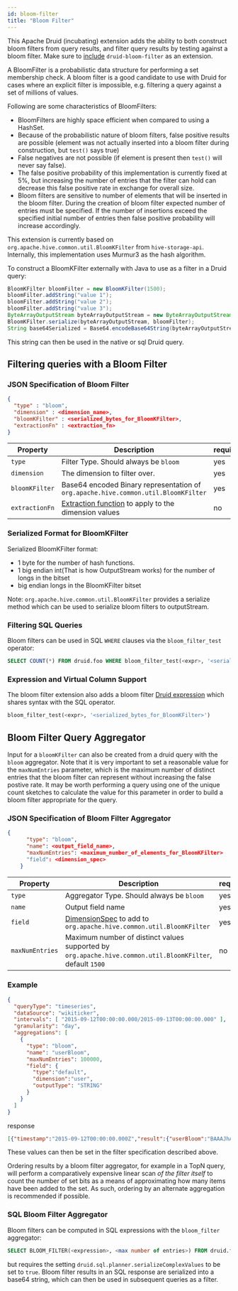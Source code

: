 ```yaml
---
id: bloom-filter
title: "Bloom Filter"
---
```


<!--
  ~ Licensed to the Apache Software Foundation (ASF) under one
  ~ or more contributor license agreements.  See the NOTICE file
  ~ distributed with this work for additional information
  ~ regarding copyright ownership.  The ASF licenses this file
  ~ to you under the Apache License, Version 2.0 (the
  ~ "License"); you may not use this file except in compliance
  ~ with the License.  You may obtain a copy of the License at
  ~
  ~   http://www.apache.org/licenses/LICENSE-2.0
  ~
  ~ Unless required by applicable law or agreed to in writing,
  ~ software distributed under the License is distributed on an
  ~ "AS IS" BASIS, WITHOUT WARRANTIES OR CONDITIONS OF ANY
  ~ KIND, either express or implied.  See the License for the
  ~ specific language governing permissions and limitations
  ~ under the License.
  -->


This Apache Druid (incubating) extension adds the ability to both construct bloom filters from query results, and filter query results by testing
against a bloom filter. Make sure to [include](../../development/extensions.md#loading-extensions) `druid-bloom-filter` as an
extension.

A BloomFilter is a probabilistic data structure for performing a set membership check. A bloom filter is a good candidate
to use with Druid for cases where an explicit filter is impossible, e.g. filtering a query against a set of millions of
 values.

Following are some characteristics of BloomFilters:

- BloomFilters are highly space efficient when compared to using a HashSet.
- Because of the probabilistic nature of bloom filters, false positive results are possible (element was not actually
inserted into a bloom filter during construction, but `test()` says true)
- False negatives are not possible (if element is present then `test()` will never say false).
- The false positive probability of this implementation is currently fixed at 5%, but increasing the number of entries
that the filter can hold can decrease this false positive rate in exchange for overall size.
- Bloom filters are sensitive to number of elements that will be inserted in the bloom filter. During the creation of bloom filter expected number of entries must be specified. If the number of insertions exceed
 the specified initial number of entries then false positive probability will increase accordingly.

This extension is currently based on `org.apache.hive.common.util.BloomKFilter` from `hive-storage-api`. Internally,
this implementation uses Murmur3 as the hash algorithm.

To construct a BloomKFilter externally with Java to use as a filter in a Druid query:

```java
BloomKFilter bloomFilter = new BloomKFilter(1500);
bloomFilter.addString("value 1");
bloomFilter.addString("value 2");
bloomFilter.addString("value 3");
ByteArrayOutputStream byteArrayOutputStream = new ByteArrayOutputStream();
BloomKFilter.serialize(byteArrayOutputStream, bloomFilter);
String base64Serialized = Base64.encodeBase64String(byteArrayOutputStream.toByteArray());
```

This string can then be used in the native or sql Druid query.

## Filtering queries with a Bloom Filter

### JSON Specification of Bloom Filter
```json
{
  "type" : "bloom",
  "dimension" : <dimension_name>,
  "bloomKFilter" : <serialized_bytes_for_BloomKFilter>,
  "extractionFn" : <extraction_fn>
}
```

|Property                 |Description                   |required?                           |
|-------------------------|------------------------------|----------------------------------|
|`type`                   |Filter Type. Should always be `bloom`|yes|
|`dimension`              |The dimension to filter over. | yes |
|`bloomKFilter`           |Base64 encoded Binary representation of `org.apache.hive.common.util.BloomKFilter`| yes |
|`extractionFn`|[Extraction function](../../querying/dimensionspecs.html#extraction-functions) to apply to the dimension values |no|


### Serialized Format for BloomKFilter

 Serialized BloomKFilter format:

 - 1 byte for the number of hash functions.
 - 1 big endian int(That is how OutputStream works) for the number of longs in the bitset
 - big endian longs in the BloomKFilter bitset

Note: `org.apache.hive.common.util.BloomKFilter` provides a serialize method which can be used to serialize bloom filters to outputStream.

### Filtering SQL Queries

Bloom filters can be used in SQL `WHERE` clauses via the `bloom_filter_test` operator:

```sql
SELECT COUNT(*) FROM druid.foo WHERE bloom_filter_test(<expr>, '<serialized_bytes_for_BloomKFilter>')
```

### Expression and Virtual Column Support

The bloom filter extension also adds a bloom filter [Druid expression](../../misc/math-expr.md) which shares syntax
with the SQL operator.

```sql
bloom_filter_test(<expr>, '<serialized_bytes_for_BloomKFilter>')
```

## Bloom Filter Query Aggregator

Input for a `bloomKFilter` can also be created from a druid query with the `bloom` aggregator. Note that it is very
important to set a reasonable value for the `maxNumEntries` parameter, which is the maximum number of distinct entries
that the bloom filter can represent without increasing the false postive rate. It may be worth performing a query using
one of the unique count sketches to calculate the value for this parameter in order to build a bloom filter appropriate
for the query.

### JSON Specification of Bloom Filter Aggregator

```json
{
      "type": "bloom",
      "name": <output_field_name>,
      "maxNumEntries": <maximum_number_of_elements_for_BloomKFilter>
      "field": <dimension_spec>
    }
```

|Property                 |Description                   |required?                           |
|-------------------------|------------------------------|----------------------------------|
|`type`                   |Aggregator Type. Should always be `bloom`|yes|
|`name`                   |Output field name |yes|
|`field`                  |[DimensionSpec](../../querying/dimensionspecs.md) to add to `org.apache.hive.common.util.BloomKFilter` | yes |
|`maxNumEntries`          |Maximum number of distinct values supported by `org.apache.hive.common.util.BloomKFilter`, default `1500`| no |

### Example

```json
{
  "queryType": "timeseries",
  "dataSource": "wikiticker",
  "intervals": [ "2015-09-12T00:00:00.000/2015-09-13T00:00:00.000" ],
  "granularity": "day",
  "aggregations": [
    {
      "type": "bloom",
      "name": "userBloom",
      "maxNumEntries": 100000,
      "field": {
        "type":"default",
        "dimension":"user",
        "outputType": "STRING"
      }
    }
  ]
}
```

response

```json
[{"timestamp":"2015-09-12T00:00:00.000Z","result":{"userBloom":"BAAAJhAAAA..."}}]
```

These values can then be set in the filter specification described above.

Ordering results by a bloom filter aggregator, for example in a TopN query, will perform a comparatively expensive
linear scan _of the filter itself_ to count the number of set bits as a means of approximating how many items have been
added to the set. As such, ordering by an alternate aggregation is recommended if possible.


### SQL Bloom Filter Aggregator
Bloom filters can be computed in SQL expressions with the `bloom_filter` aggregator:

```sql
SELECT BLOOM_FILTER(<expression>, <max number of entries>) FROM druid.foo WHERE dim2 = 'abc'
```

but requires the setting `druid.sql.planner.serializeComplexValues` to be set to `true`. Bloom filter results in an SQL
 response are serialized into a base64 string, which can then be used in subsequent queries as a filter.